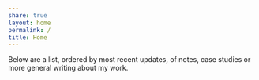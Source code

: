 ```yaml
---
share: true
layout: home
permalink: /
title: Home
---
```


Below are a list, ordered by most recent updates, of notes, case studies or more general writing about my work.
